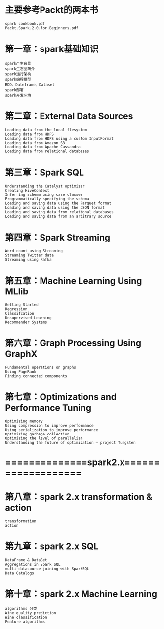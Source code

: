 # 主要参考Packt的两本书

    spark cookbook.pdf
    Packt.Spark.2.0.for.Beginners.pdf
    
    
# 第一章：spark基础知识

    spark产生背景
    spark生态圈简介
    spark运行架构
    spark编程模型
    RDD、Dateframe、Dataset
    spark部署
    spark开发环境

# 第二章：External Data Sources

    Loading data from the local flesystem 
    Loading data from HDFS 
    Loading data from HDFS using a custom InputFormat 
    Loading data from Amazon S3 
    Loading data from Apache Cassandra 
    Loading data from relational databases 
    
# 第三章：Spark SQL

    Understanding the Catalyst optimizer 
    Creating HiveContext 
    Inferring schema using case classes 
    Programmatically specifying the schema 
    Loading and saving data using the Parquet format 
    Loading and saving data using the JSON format 
    Loading and saving data from relational databases 
    Loading and saving data from an arbitrary source 
    
# 第四章：Spark Streaming

    Word count using Streaming 
    Streaming Twitter data 
    Streaming using Kafka
    
# 第五章：Machine Learning Using MLlib

    Getting Started
    Regression
    Classifcation
    Unsupervised Learning
    Recommender Systems
    
# 第六章：Graph Processing Using GraphX

    Fundamental operations on graphs 
    Using PageRank 
    Finding connected components
    
# 第七章：Optimizations and Performance Tuning

    Optimizing memory 
    Using compression to improve performance 
    Using serialization to improve performance 
    Optimizing garbage collection 
    Optimizing the level of parallelism 
    Understanding the future of optimization – project Tungsten
    
# ==============spark2.x===================
 
# 第八章：spark 2.x transformation & action

    transformation
    action

# 第九章：spark 2.x SQL

    DataFrame & DataSet
    Aggregations in Spark SQL
    multi-datasource joining with SparkSQL
    Data Catalogs
    
# 第十章：spark 2.x Machine Learning

    algorithms 分类
    Wine quality prediction
    Wine classification
    Feature algorithms
    
    






















